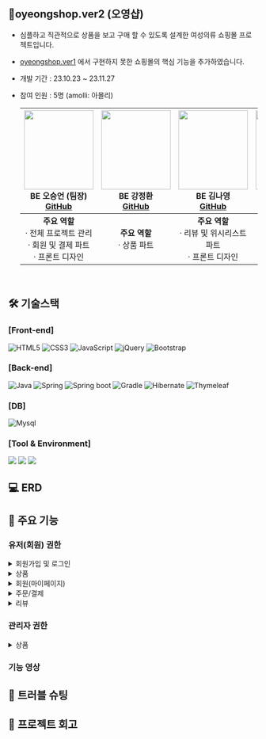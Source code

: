 ## **👗oyeongshop.ver2 (오영샵)**
- 심플하고 직관적으로 상품을 보고 구매 할 수 있도록 설계한 여성의류 쇼핑몰 프로젝트입니다.
- [oyeongshop.ver1](https://github.com/5seung/OyeongShop) 에서 구현하지 못한 쇼핑몰의 핵심 기능을 추가하였습니다.
- 개발 기간 : 23.10.23 ~ 23.11.27<br>
- 참여 인원 : 5명 (amolli: 아몰리)<br>
      
    |<img src="#" width="140" height="160"/><br/>BE 오승언 (팀장) <br/><a href="#">GitHub</a>|<img src="#" width="140" height="160"/><br/>BE 강정환 <br/> <a href="#">GitHub</a>|<img src="#" width="140" height="160"/><br/>BE 김나영 <br/><a href="#">GitHub</a>|<img src="#" width="140" height="160"/><br/>BE 김윤설 <br/><a href="#">GitHub</a>|<img src="#" width="140" height="160"/><br/>BE 박형배 <br/><a href="#">GitHub</a>|
    |:---:|:---:|:---:|:---:|:---:|
    | <strong>주요 역할</strong> <br> &middot; 전체 프로젝트 관리 <br> &middot; 회원 및 결제 파트 <br> &middot; 프론트 디자인|<strong>주요 역할</strong> <br> &middot; 상품 파트 | <strong>주요 역할</strong> <br> &middot; 리뷰 및 위시리스트 파트 <br/> &middot; 프론트 디자인 | <strong>주요 역할</strong> <br/> &middot; 주문 파트 | <strong>주요 역할</strong> <br/> &middot; 장바구니 파트 |

<br>

##  🛠 기술스택

### **[Front-end]**
![HTML5](https://img.shields.io/badge/html5-%23E34F26.svg?style=for-the-badge&logo=html5&logoColor=white)
![CSS3](https://img.shields.io/badge/css3-%231572B6.svg?style=for-the-badge&logo=css3&logoColor=white)
![JavaScript](https://img.shields.io/badge/javascript-%23323330.svg?style=for-the-badge&logo=javascript&logoColor=%23F7DF1E)
![jQuery](https://img.shields.io/badge/jquery-%230769AD.svg?style=for-the-badge&logo=jquery&logoColor=white)
![Bootstrap](https://img.shields.io/badge/bootstrap-%238511FA.svg?style=for-the-badge&logo=bootstrap&logoColor=white)


### **[Back-end]**   
![Java](https://img.shields.io/badge/java11-%23ED8B00.svg?style=for-the-badge&logo=openjdk&logoColor=white)
![Spring](https://img.shields.io/badge/spring-%236DB33F.svg?style=for-the-badge&logo=spring&logoColor=white)
![Spring boot](https://img.shields.io/badge/springboot-6DB33F?style=for-the-badge&logo=springboot&logoColor=white)
![Gradle](https://img.shields.io/badge/Gradle-02303A.svg?style=for-the-badge&logo=Gradle&logoColor=white)
![Hibernate](https://img.shields.io/badge/Hibernate-59666C?style=for-the-badge&logo=Hibernate&logoColor=white)
![Thymeleaf](https://img.shields.io/badge/Thymeleaf-%23005C0F.svg?style=for-the-badge&logo=Thymeleaf&logoColor=white)

### **[DB]**
![Mysql](https://img.shields.io/badge/Mysql-4479A1?style=for-the-badge&logo=Mysql&logoColor=white)

### **[Tool & Environment]**  
<img src="https://img.shields.io/badge/github-181717?style=for-the-badge&logo=github&logoColor=white"> <img src="https://img.shields.io/badge/IntelliJ idea-000000?style=for-the-badge&logo=IntelliJ idea&logoColor=white"> <img src="https://img.shields.io/badge/figma-F24E1E?style=for-the-badge&logo=figma&logoColor=white">

## 💻 ERD



## 📍 주요 기능
### 유저(회원) 권한

<details>
<summary>회원가입 및 로그인</summary>
  
- 사이트를 통한 회원 가입 및 로그인
- 소셜 로그인(카카오, 네이버, 구글) 인증 후 로그인
- 아이디 중복 체크
  
</details>

<details>
<summary>상품</summary>
  
- 카테고리별 상품 조회
- 상품 목록조회
- 상품 정보 상세보기
- 찜하기(위시리스트 담기)
- 장바구니 담기
  
</details>

<details>
<summary>회원(마이페이지)</summary>
  
- 위시리스트 조회
  
</details>

<details>
<summary>주문/결제</summary>
  
- 단일상품 주문
  + 상품 상세보기 페이지 주문하기 진행 시
    
- 다중 상품 주문
  + 장바구니에서 선택한 상품 주문 진행 시
    
- 결제(포트원 결제 api)
- 주문 내역 조회

</details>
<details>
<summary>리뷰</summary>
 
- 리뷰 작성  
  + 자신이 구매한 상품만 리뷰 생성 가능
  + 리뷰 이미지는 선택적으로 첨부 가능
  + 리뷰 이미지는 AWS S3 에 저장
    
- 리뷰 조회  
   + 상품별 리뷰 조회 (상품 상세보기 페이지 하단)  
   + 내가 작성한 리뷰 (마이페이지)
  
- 리뷰 삭제  
  + 구매자 본인만 삭제 가능
  
</details>


### 관리자 권한
<details>
<summary>상품</summary>
  
- 상품 등록  
  + 상품 이미지는 1장 이상 필수 입력
  + 상품 이미지는 AWS S3 에 저장
  
- 상품 상세 내용 수정
  
</details>



### 기능 영상 






## 💊 트러블 슈팅

## 💫 프로젝트 회고
